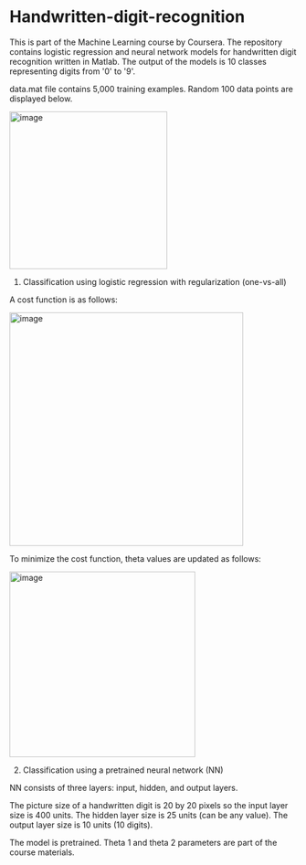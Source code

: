 # Handwritten-digit-recognition
This is part of the Machine Learning course by Coursera. The repository contains logistic regression and neural network models for handwritten digit recognition written in Matlab. The output of the models is 10 classes representing digits from '0' to '9'.

data.mat file contains 5,000 training examples. Random 100 data points are displayed below.

<img width="276" alt="image" src="https://user-images.githubusercontent.com/69568898/191809509-81e42c68-1555-4831-b4c8-09d8ee9e1a03.png">

1. Classification using logistic regression with regularization (one-vs-all)

A cost function is as follows:

<img width="409.2" alt="image" src="https://user-images.githubusercontent.com/69568898/191832632-dfadeab9-c81f-4590-b4dc-36644f0c6247.png">

To minimize the cost function, theta values are updated as follows:

<img width="325.2" alt="image" src="https://user-images.githubusercontent.com/69568898/191833086-99813eb7-5dfb-4aa7-a3a3-02c268abc2ca.png">


2. Classification using a pretrained neural network (NN)

NN consists of three layers: input, hidden, and output layers. 

The picture size of a handwritten digit is 20 by 20 pixels so the input layer size is 400 units. The hidden layer size is 25 units (can be any value). The output layer size is 10 units (10 digits).

The model is pretrained. Theta 1 and theta 2 parameters are part of the course materials.
